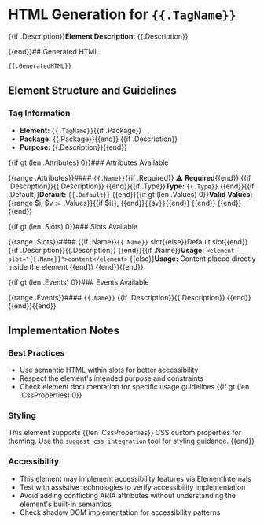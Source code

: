 # HTML Generation for `{{.TagName}}`

{{if .Description}}**Element Description:** {{.Description}}

{{end}}## Generated HTML

```html
{{.GeneratedHTML}}
```

## Element Structure and Guidelines

### Tag Information
- **Element:** `{{.TagName}}`{{if .Package}}
- **Package:** {{.Package}}{{end}}
{{if .Description}}
- **Purpose:** {{.Description}}{{end}}

{{if gt (len .Attributes) 0}}### Attributes Available

{{range .Attributes}}#### `{{.Name}}`{{if .Required}} ⚠️ **Required**{{end}}
{{if .Description}}{{.Description}}
{{end}}{{if .Type}}**Type:** `{{.Type}}`
{{end}}{{if .Default}}**Default:** `{{.Default}}`
{{end}}{{if gt (len .Values) 0}}**Valid Values:** {{range $i, $v := .Values}}{{if $i}}, {{end}}`{{$v}}`{{end}}
{{end}}
{{end}}{{end}}

{{if gt (len .Slots) 0}}### Slots Available

{{range .Slots}}#### {{if .Name}}`{{.Name}}` slot{{else}}Default slot{{end}}
{{if .Description}}{{.Description}}
{{end}}{{if .Name}}**Usage:** `<element slot="{{.Name}}">content</element>`
{{else}}**Usage:** Content placed directly inside the element
{{end}}
{{end}}{{end}}

{{if gt (len .Events) 0}}### Events Available

{{range .Events}}#### `{{.Name}}`
{{if .Description}}{{.Description}}
{{end}}
{{end}}{{end}}

## Implementation Notes

### Best Practices
- Use semantic HTML within slots for better accessibility
- Respect the element's intended purpose and constraints
- Check element documentation for specific usage guidelines
{{if gt (len .CssProperties) 0}}
### Styling
This element supports {{len .CssProperties}} CSS custom properties for theming. Use the `suggest_css_integration` tool for styling guidance.
{{end}}
### Accessibility
- This element may implement accessibility features via ElementInternals
- Test with assistive technologies to verify accessibility implementation  
- Avoid adding conflicting ARIA attributes without understanding the element's built-in semantics
- Check shadow DOM implementation for accessibility patterns